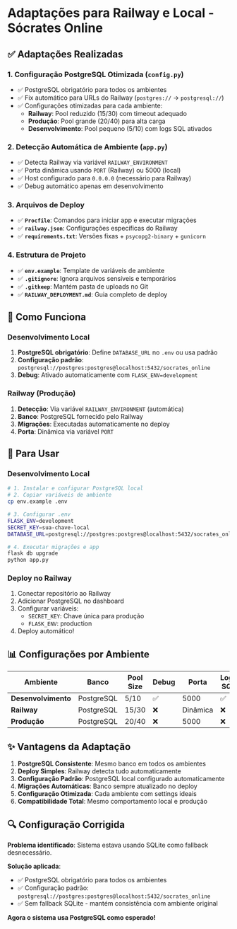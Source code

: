 # Adaptações para Railway e Local - Sócrates Online

## ✅ Adaptações Realizadas

### 1. **Configuração PostgreSQL Otimizada** (`config.py`)
- ✅ PostgreSQL obrigatório para todos os ambientes
- ✅ Fix automático para URLs do Railway (`postgres://` → `postgresql://`)
- ✅ Configurações otimizadas para cada ambiente:
  - **Railway**: Pool reduzido (15/30) com timeout adequado
  - **Produção**: Pool grande (20/40) para alta carga
  - **Desenvolvimento**: Pool pequeno (5/10) com logs SQL ativados

### 2. **Detecção Automática de Ambiente** (`app.py`)
- ✅ Detecta Railway via variável `RAILWAY_ENVIRONMENT`
- ✅ Porta dinâmica usando `PORT` (Railway) ou 5000 (local)
- ✅ Host configurado para `0.0.0.0` (necessário para Railway)
- ✅ Debug automático apenas em desenvolvimento

### 3. **Arquivos de Deploy**
- ✅ **`Procfile`**: Comandos para iniciar app e executar migrações
- ✅ **`railway.json`**: Configurações específicas do Railway
- ✅ **`requirements.txt`**: Versões fixas + `psycopg2-binary` + `gunicorn`

### 4. **Estrutura de Projeto**
- ✅ **`env.example`**: Template de variáveis de ambiente
- ✅ **`.gitignore`**: Ignora arquivos sensíveis e temporários
- ✅ **`.gitkeep`**: Mantém pasta de uploads no Git
- ✅ **`RAILWAY_DEPLOYMENT.md`**: Guia completo de deploy

## 🔧 Como Funciona

### **Desenvolvimento Local**
1. **PostgreSQL obrigatório**: Define `DATABASE_URL` no `.env` ou usa padrão
2. **Configuração padrão**: `postgresql://postgres:postgres@localhost:5432/socrates_online`
3. **Debug**: Ativado automaticamente com `FLASK_ENV=development`

### **Railway (Produção)**
1. **Detecção**: Via variável `RAILWAY_ENVIRONMENT` (automática)
2. **Banco**: PostgreSQL fornecido pelo Railway
3. **Migrações**: Executadas automaticamente no deploy
4. **Porta**: Dinâmica via variável `PORT`

## 🚀 Para Usar

### **Desenvolvimento Local**
```bash
# 1. Instalar e configurar PostgreSQL local
# 2. Copiar variáveis de ambiente
cp env.example .env

# 3. Configurar .env
FLASK_ENV=development
SECRET_KEY=sua-chave-local
DATABASE_URL=postgresql://postgres:postgres@localhost:5432/socrates_online

# 4. Executar migrações e app
flask db upgrade
python app.py
```

### **Deploy no Railway**
1. Conectar repositório ao Railway
2. Adicionar PostgreSQL no dashboard
3. Configurar variáveis:
   - `SECRET_KEY`: Chave única para produção
   - `FLASK_ENV`: production
4. Deploy automático!

## 📊 Configurações por Ambiente

| Ambiente | Banco | Pool Size | Debug | Porta | Logs SQL |
|----------|-------|-----------|-------|-------|----------|
| **Desenvolvimento** | PostgreSQL | 5/10 | ✅ | 5000 | ✅ |
| **Railway** | PostgreSQL | 15/30 | ❌ | Dinâmica | ❌ |
| **Produção** | PostgreSQL | 20/40 | ❌ | 5000 | ❌ |

## ✨ Vantagens da Adaptação

1. **PostgreSQL Consistente**: Mesmo banco em todos os ambientes
2. **Deploy Simples**: Railway detecta tudo automaticamente
3. **Configuração Padrão**: PostgreSQL local configurado automaticamente
4. **Migrações Automáticas**: Banco sempre atualizado no deploy
5. **Configuração Otimizada**: Cada ambiente com settings ideais
6. **Compatibilidade Total**: Mesmo comportamento local e produção

## 🔍 Configuração Corrigida

**Problema identificado**: Sistema estava usando SQLite como fallback desnecessário.

**Solução aplicada**: 
- ✅ PostgreSQL obrigatório para todos os ambientes
- ✅ Configuração padrão: `postgresql://postgres:postgres@localhost:5432/socrates_online`
- ✅ Sem fallback SQLite - mantém consistência com ambiente original

**Agora o sistema usa PostgreSQL como esperado!**
